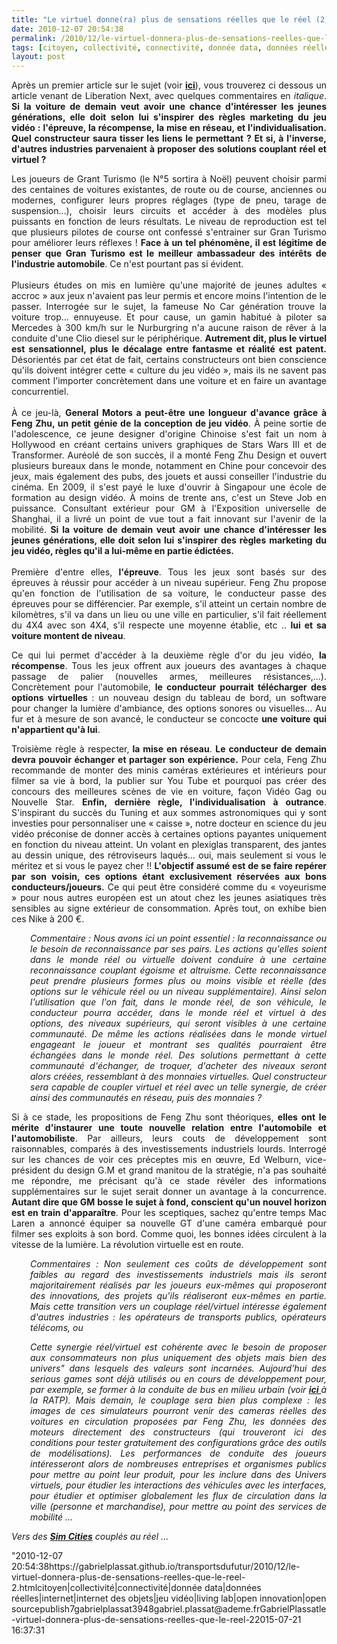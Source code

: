 ```yaml
---
title: "Le virtuel donne(ra) plus de sensations réelles que le réel (2)"
date: 2010-12-07 20:54:38
permalink: /2010/12/le-virtuel-donnera-plus-de-sensations-reelles-que-le-reel-2.html
tags: [citoyen, collectivité, connectivité, donnée data, données réelles, internet, internet des objets, jeu vidéo, living lab, open innovation, open source]
layout: post
---
```


<p style="text-align: justify">Après un premier article sur le sujet (voir <strong><a href="https://gabrielplassat.github.io/transportsdufutur/2010/01/quand-le-virtuel-donnera-plus-de-sensations-reelles-que-le-reel.html" target="_blank">ici</a></strong>), vous trouverez ci dessous un article venant de Liberation Next, avec quelques commentaires en <em>italique</em>. <strong>Si la voiture de demain veut avoir une chance d'intéresser les jeunes générations, elle doit selon lui s'inspirer des règles marketing du jeu vidéo : l'épreuve, la récompense, la mise en réseau, et l'individualisation. Quel constructeur saura tisser les liens le permettant ? Et si, à l'inverse, d'autres industries parvenaient à proposer des solutions couplant réel et virtuel ? </strong></p>   <!--more-->   <p style="text-align: justify">Les joueurs de Grant Turismo (le N°5 sortira à Noël) peuvent choisir parmi des centaines de voitures existantes, de route ou de course, anciennes ou modernes, configurer leurs propres réglages (type de pneu, tarage de suspension…), choisir leurs circuits et accéder à des modèles plus puissants en fonction de leurs résultats. Le niveau de reproduction est tel que plusieurs pilotes de course ont confessé s'entrainer sur Gran Turismo pour améliorer leurs réflexes ! <strong>Face à un tel phénomène, il est légitime de penser que Gran Turismo est le meilleur ambassadeur des intérêts de l'industrie automobile</strong>. Ce n'est pourtant pas si évident. <br /><br />Plusieurs études on mis en lumière qu'une majorité de jeunes adultes « accroc » aux jeux n'avaient pas leur permis et encore moins l'intention de le passer. Interrogée sur le sujet, la fameuse No Car génération trouve la voiture trop… ennuyeuse. Et pour cause, un gamin habitué à piloter sa Mercedes à 300 km/h sur le Nurburgring n'a aucune raison de rêver à la conduite d'une Clio diesel sur le périphérique. <strong>Autrement dit, plus le virtuel est sensationnel, plus le décalage entre fantasme et réalité est patent.</strong> Désorientés par cet état de fait, certains constructeurs ont bien conscience qu'ils doivent intégrer cette « culture du jeu vidéo », mais ils ne savent pas comment l'importer concrètement dans une voiture et en faire un avantage concurrentiel. <br /><br />À ce jeu-là, <strong>General Motors a peut-être une longueur d'avance grâce à Feng Zhu, un petit génie de la conception de jeu vidéo</strong>. À peine sortie de l'adolescence, ce jeune designer d'origine Chinoise s'est fait un nom à Hollywood en créant certains univers graphiques de Stars Wars III et de Transformer. Auréolé de son succès, il a monté Feng Zhu Design et ouvert plusieurs bureaux dans le monde, notamment en Chine pour concevoir des jeux, mais également des pubs, des jouets et aussi conseiller l'industrie du cinéma. En 2009, il s'est payé le luxe d'ouvrir à Singapour une école de formation au design vidéo. À moins de trente ans, c'est un Steve Job en puissance. Consultant extérieur pour GM à l'Exposition universelle de Shanghai, il a livré un point de vue tout a fait innovant sur l'avenir de la mobilité. <strong>Si la voiture de demain veut avoir une chance d'intéresser les jeunes générations, elle doit selon lui s'inspirer des règles marketing du jeu vidéo, règles qu'il a lui-même en partie édictées. </strong><br /><br />Première d'entre elles, <strong>l'épreuve</strong>. Tous les jeux sont basés sur des épreuves à réussir pour accéder à un niveau supérieur. Feng Zhu propose qu'en fonction de l'utilisation de sa voiture, le conducteur passe des épreuves pour se différencier. Par exemple, s'il atteint un certain nombre de kilomètres, s'il va dans un lieu ou une ville en particulier, s'il fait réellement du 4X4 avec son 4X4, s'il respecte une moyenne établie, etc .. <strong>lui et sa voiture montent de niveau</strong>.</p> <p style="text-align: justify">Ce qui lui permet d'accéder à la deuxième règle d'or du jeu vidéo, <strong>la récompense</strong>. Tous les jeux offrent aux joueurs des avantages à chaque passage de palier (nouvelles armes, meilleures résistances,…). Concrètement pour l'automobile, <strong>le conducteur pourrait télécharger des options virtuelles </strong>: un nouveau design du tableau de bord, un software pour changer la lumière d'ambiance, des options sonores ou visuelles… Au fur et à mesure de son avancé, le conducteur se concocte <strong>une voiture qui n'appartient qu'à lui</strong>.</p> <p style="text-align: justify">Troisième règle à respecter,<strong> la mise en réseau</strong>. <strong>Le conducteur de demain devra pouvoir échanger et partager son expérience.</strong> Pour cela, Feng Zhu recommande de monter des minis caméras extérieures et intérieurs pour filmer sa vie à bord, la publier sur You Tube et pourquoi pas créer des concours des meilleures scènes de vie en voiture, façon Vidéo Gag ou Nouvelle Star. <strong>Enfin, dernière règle, l'individualisation à outrance</strong>. S'inspirant du succès du Tuning et aux sommes astronomiques qui y sont investies pour personnaliser une « caisse », notre docteur en science du jeu vidéo préconise de donner accès à certaines options payantes uniquement en fonction du niveau atteint. Un volant en plexiglas transparent, des jantes au dessin unique, des rétroviseurs laqués… oui, mais seulement si vous le méritez et si vous le payez cher !! <strong>L'objectif assumé est de se faire repérer par son voisin, ces options étant exclusivement réservées aux bons conducteurs/joueurs.</strong> Ce qui peut être considéré comme du « voyeurisme » pour nous autres européen est un atout chez les jeunes asiatiques très sensibles au signe extérieur de consommation. Après tout, on exhibe bien ces Nike à 200 €.<br /><em></em></p> <p style="text-align: justify;padding-left: 30px"><em>Commentaire : Nous avons ici un point essentiel : la reconnaissance ou le besoin de reconnaissance par ses pairs. Les actions qu'elles soient dans le monde réel ou virtuelle doivent conduire à une certaine reconnaissance couplant égoisme et altruisme. Cette reconnaissance peut prendre plusieurs formes plus ou moins visible et réelle (des options sur le véhicule réel ou un niveau supplémentaire). Ainsi selon l'utilisation que l'on fait, dans le monde réel, de son véhicule, le conducteur pourra accéder, dans le monde réel et virtuel à des options, des niveaux supérieurs, qui seront visibles à une certaine communauté. De même les actions réalisées dans le monde virtuel engageant le joueur et montrant ses qualités pourraient être échangées dans le monde réel. Des solutions permettant à cette communauté d'échanger, de troquer, d'acheter des niveaux seront alors créées, ressemblant à des monnaies virtuelles. Quel constructeur sera capable de coupler virtuel et réel avec un telle synergie, de créer ainsi des communautés en réseau, puis des monnaies ?</em></p> <p style="text-align: justify">Si à ce stade, les propositions de Feng Zhu sont théoriques, <strong>elles ont le mérite d'instaurer une toute nouvelle relation entre l'automobile et l'automobiliste</strong>. Par ailleurs, leurs couts de développement sont raisonnables, comparés à des investissements industriels lourds. Interrogé sur les chances de voir ces préceptes mis en œuvre, Ed Welburn, vice-président du design G.M et grand manitou de la stratégie, n'a pas souhaité me répondre, me précisant qu'à ce stade révéler des informations supplémentaires sur le sujet serait donner un avantage à la concurrence. <strong>Autant dire que GM bosse le sujet à fond, conscient qu'un nouvel horizon est en train d'apparaître</strong>. Pour les sceptiques, sachez qu'entre temps Mac Laren a annoncé équiper sa nouvelle GT d'une caméra embarqué pour filmer ses exploits à son bord. Comme quoi, les bonnes idées circulent à la vitesse de la lumière. La révolution virtuelle est en route.</p> <p style="text-align: justify;padding-left: 30px"><em>Commentaires : Non seulement ces coûts de développement sont faibles au regard des investissements industriels mais ils seront majoritairement réalisés par les joueurs eux-mêmes qui proposeront des innovations, des projets qu'ils réaliseront eux-mêmes en partie. Mais cette transition vers un couplage réel/virtuel intéresse également d'autres industries : les opérateurs de transports publics, opérateurs télécoms, ou </em></p> <p style="text-align: justify;padding-left: 30px"><em>Cette synergie réel/virtuel est cohérente avec le besoin de proposer aux consommateurs non plus uniquement des objets mais bien des univers" dans lesquels des valeurs sont incarnées. Aujourd'hui des serious games sont déjà utilisés ou en cours de développement pour, par exemple, se former à la conduite de bus en milieu urbain (voir <strong><a href="http://www.serious-game.fr/wordpress/index.php/422/bus-training-game-c%E2%80%99est-du-lourd/" target="_blank">ici </a></strong>à la RATP). Mais demain, le couplage sera bien plus complexe : les images de ces simulateurs pourront venir des cameras réelles des voitures en circulation proposées par Feng Zhu, les données des moteurs directement des constructeurs (qui trouveront ici des conditions pour tester gratuitement des configurations grâce des outils de modélisations). Les performances de conduite des joueurs intéresseront alors de nombreuses entreprises et organismes publics pour mettre au point leur produit, pour les inclure dans des Univers virtuels, pour étudier les interactions des véhicules avec les interfaces, pour étudier et optimiser globalement les flux de circulation dans la ville (personne et marchandise), pour mettre au point des services de mobilité ... </em></p> <p style="text-align: justifypadding-left: 30px"><em>Vers des <strong><a href="https://gabrielplassat.github.io/transportsdufutur/2010/08/et-si-les-mobilites-de-demain-etaient-pensees-a-travers-le-jeu.html" target="_blank">Sim Cities</a></strong> couplés au réel ...</em></p>"2010-12-07 20:54:38https://gabrielplassat.github.io/transportsdufutur/2010/12/le-virtuel-donnera-plus-de-sensations-reelles-que-le-reel-2.htmlcitoyen|collectivité|connectivité|donnée data|données réelles|internet|internet des objets|jeu vidéo|living lab|open innovation|open sourcepublish7gabrielplassat3948gabriel.plassat@ademe.frGabrielPlassatle-virtuel-donnera-plus-de-sensations-reelles-que-le-reel-22015-07-21 16:37:31
